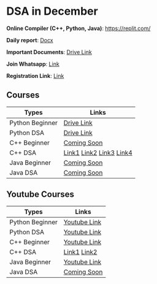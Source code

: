 # DSA in December

**Online Compiler (C++, Python, Java)**: https://replit.com/

**Daily report**: [Docx][100]

**Important Documents**: [Drive Link][101]

**Join Whatsapp**: [Link][102]

**Registration Link**: [Link][103]


## Courses

| Types | Links |
| ------ | ------ |
| Python Beginner | [Drive Link][1] |
| Python DSA | [Drive Link][2] |
| C++ Beginner | [Coming Soon][3] |
| C++ DSA | [Link1][440] [Link2][441] [Link3][442] [Link4][443] |
| Java Beginner | [Coming Soon][5] |
| Java DSA | [Coming Soon][6] |

## Youtube Courses

| Types | Links |
| ------ | ------ |
| Python Beginner | [Youtube Link][11] |
| Python DSA | [Youtube Link][22] |
| C++ Beginner | [Youtube Link][33] |
| C++ DSA | [Link1][44]  [Link2][45] |
| Java Beginner | [Youtube Link][55] |
| Java DSA | [Coming Soon][66] |


[//]: # (These are reference links used in the body of this note and get stripped out when the markdown processor does its job. There is no need to format nicely because it shouldn't be seen. Thanks SO - http://stackoverflow.com/questions/4823468/store-comments-in-markdown-syntax)

   
[Tensorflow]: <https://www.tensorflow.org/>
[Scikit-Learn]: <https://scikit-learn.org/stable/>
[Flask]: <https://flask.palletsprojects.com/en/2.1.x/>
[Matplotlib]: <https://matplotlib.org/>
[Numpy]: <https://numpy.org/>
[Pandas]: <https://pandas.pydata.org/>

   [a]: <https://www.kaggle.com/datasets/rizwan123456789/potato-disease-leaf-datasetpld>
   [b]: <https://www.kaggle.com/code/paritprathamesh/spam-or-not-spam-pp/data>
   [c]: <https://www.kaggle.com/competitions/titanic/data>
   [d]: <https://www.kaggle.com/competitions/house-prices-advanced-regression-techniques/data>
   [e]: <https://www.kaggle.com/competitions/digit-recognizer/data>
   [f]: <https://www.kaggle.com/competitions/facial-keypoints-detection/data>
   [g]: <https://www.kaggle.com/competitions/word2vec-nlp-tutorial/data>
   
   [100]: <https://docs.google.com/document/d/1Y5H6IHCI_XDfdjRRQesR7hgLNck0u0FcusUuCMWn2og/edit?usp=sharing>
   [101]: <https://drive.google.com/drive/folders/1uhRlsrUn5cNLW0Fjop7KRHztHUoxAM6G?usp=sharing>
   [102]: <https://chat.whatsapp.com/HUFKM5s1DO7Gt2z9pbgVW7>
   [103]: <https://forms.gle/YX6DKBa4vWzCApYf6>
   
   
   [1]: <https://drive.google.com/drive/folders/1N7xyEFuGlqPCdaRYiz7deTunglAMx2Zw?usp=sharing>
   [2]: <https://mega.nz/folder/ZQkQQIqT#Zqd5_fia6L0Bdus0_MgqBw>
   [440]: <https://mega.nz/folder/c6pADSLK#riZDwhbrz3l0IMEh_lqiQQ>
   [441]: <https://mega.nz/folder/28Vnib4L#zuaJzLN7Tg8G2FKOn855tQ>
   [442]: <https://mega.nz/folder/D4tjhBwA#vapBV2gT3hpNjkF7rIC7pA>
   [443]: <https://mega.nz/folder/43oASQwD#sKyE-g8vkJYnC3P_njQGwg>
   [3]: </>
   [5]: </>
   [6]: </>
   
   [11]: <https://www.youtube.com/watch?v=gfDE2a7MKjA>
   [22]: <https://www.youtube.com/watch?v=pkYVOmU3MgA&t=1554s>
   [44]: <https://www.youtube.com/watch?v=z9bZufPHFLU&list=PLfqMhTWNBTe0b2nM6JHVCnAkhQRGiZMSJ>
   [45]: <https://www.youtube.com/watch?v=WQoB2z67hvY&list=PLDzeHZWIZsTryvtXdMr6rPh4IDexB5NIA>
   [33]: <https://www.youtube.com/watch?v=j8nAHeVKL08&list=PLu0W_9lII9agpFUAlPFe_VNSlXW5uE0YL>
   [55]: <https://www.youtube.com/watch?v=yRpLlJmRo2w&list=PLfqMhTWNBTe3LtFWcvwpqTkUSlB32kJop>
   [66]: </>
